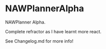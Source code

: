 # NAWPlannerAlpha

NAWPlanner Alpha.

Complete refractor as I have learnt more react.

See Changelog.md for more info!
